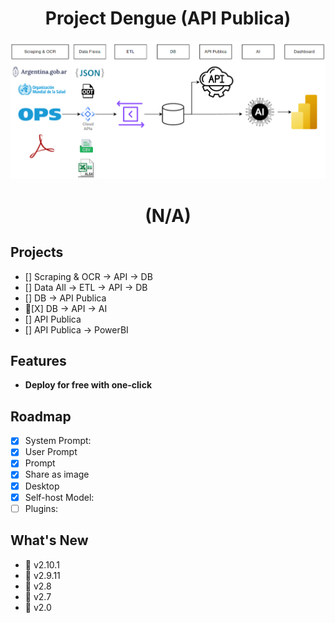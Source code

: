 <div align="center">

<h1 align="center">Project Dengue (API Publica)</h1>

<img src="./img/FlowCharts.png" alt="icon"/>

<h1 align="center">(N/A)</h1>


</div>

## Projects

* [] Scraping & OCR -> API -> DB
* [] Data All -> ETL -> API -> DB
* [] DB -> API Publica
* 🚀[X] DB -> API -> AI
* [] API Publica
* [] API Publica -> PowerBI

## Features

- **Deploy for free with one-click** 

## Roadmap

- [x] System Prompt:
- [x] User Prompt
- [x] Prompt
- [x] Share as image
- [x] Desktop 
- [x] Self-host Model: 
- [ ] Plugins: 

## What's New

- 🚀 v2.10.1 
- 🚀 v2.9.11 
- 🚀 v2.8 
- 🚀 v2.7 
- 🚀 v2.0 
